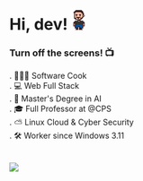 <h1 align="left">Hi, dev! <img src="gif_fred_d.gif" width="25px"> </h1>

###  Turn off the screens! 📺

. 👨🏻‍🍳 Software Cook<br>
. 💻 Web Full Stack<br>
. 🤖 Master's Degree in AI<br>
. 🎓 Full Professor at @CPS<br>
. ⛅ Linux Cloud & Cyber Security<br>
. 🛠️ Worker since Windows 3.11<br>
<br><br>
<a href="https://www.linkedin.com/in/fbamuniz/" target="_blank"><img src="https://img.shields.io/badge/-LinkedIn-%230077B5?style=for-the-badge&logo=linkedin&logoColor=white" target="_blank"></a> 
